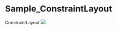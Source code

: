 # Sample_ConstraintLayout
ConstraintLayout
<img src="https://scontent.fsgn5-6.fna.fbcdn.net/v/t1.0-9/121121112_2778054325785102_1259367430142884559_n.jpg?_nc_cat=109&_nc_sid=dbeb18&_nc_ohc=mlfO4taNSBMAX8VuSM2&_nc_ht=scontent.fsgn5-6.fna&oh=727c8e8e7e220ec729c74b469a63195b&oe=5FAD6FB3" />
